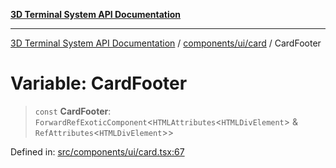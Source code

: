 [**3D Terminal System API Documentation**](../../../../README.md)

***

[3D Terminal System API Documentation](../../../../README.md) / [components/ui/card](../README.md) / CardFooter

# Variable: CardFooter

> `const` **CardFooter**: `ForwardRefExoticComponent`\<`HTMLAttributes`\<`HTMLDivElement`\> & `RefAttributes`\<`HTMLDivElement`\>\>

Defined in: [src/components/ui/card.tsx:67](https://github.com/Dicommunitas/ThreeJS_Terminal_3D/blob/924f3613caa2db721a2c5fd220c2ea062aa5d81f/src/components/ui/card.tsx#L67)
